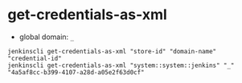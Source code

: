 # get-credentials-as-xml

- global domain: `_`

```shell
jenkinscli get-credentials-as-xml "store-id" "domain-name" "credential-id"
jenkinscli get-credentials-as-xml "system::system::jenkins" "_" "4a5af8cc-b399-4107-a28d-a05e2f63d0cf"
```
